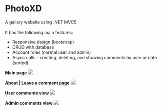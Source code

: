 # PhotoXD
A gallery website using .NET MVC5 </br>
</br>
It has the following main features:
 * Responsive design (bootstrap)
 * CRUD with database
 * Account roles (normal user and admin)
 * Async calls - creating, deleting, and showing comments by user or date (sorted)
 
**Main page**
<img src="https://github.com/maxoyn/PhotoXD/blob/master/screenshots/main_page.png">
</br>

**About | Leave a comment page**
<img src="https://github.com/maxoyn/PhotoXD/blob/master/screenshots/about_comment_page.png">
</br>

**User comments view**
<img src="https://github.com/maxoyn/PhotoXD/blob/master/screenshots/user_comments_view.png">
</br>

**Admin comments view**
<img src="https://github.com/maxoyn/PhotoXD/blob/master/screenshots/admin_comments_veiw.png">
</br>

